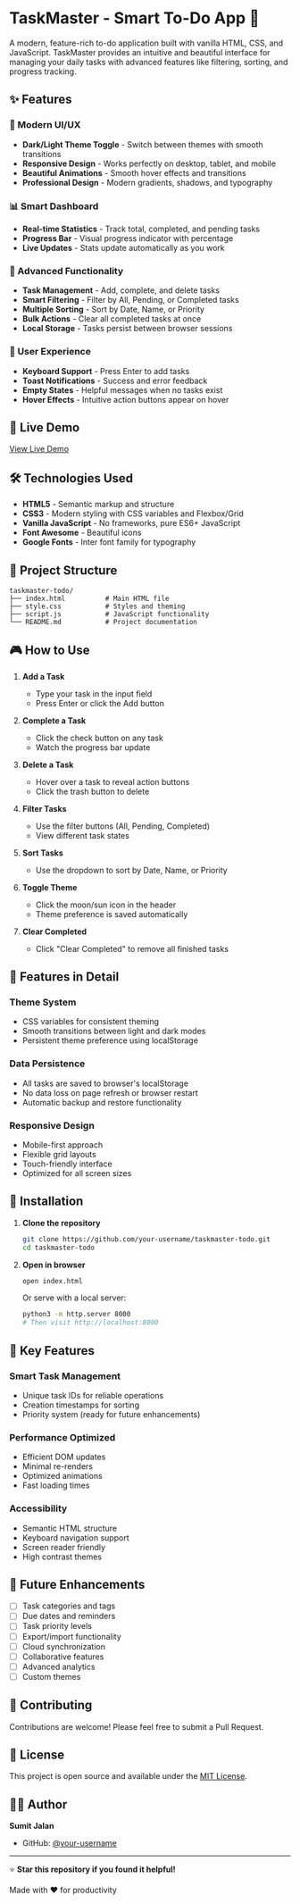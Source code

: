 # TaskMaster - Smart To-Do App 🚀

A modern, feature-rich to-do application built with vanilla HTML, CSS, and JavaScript. TaskMaster provides an intuitive and beautiful interface for managing your daily tasks with advanced features like filtering, sorting, and progress tracking.

## ✨ Features

### 🎨 Modern UI/UX
- **Dark/Light Theme Toggle** - Switch between themes with smooth transitions
- **Responsive Design** - Works perfectly on desktop, tablet, and mobile
- **Beautiful Animations** - Smooth hover effects and transitions
- **Professional Design** - Modern gradients, shadows, and typography

### 📊 Smart Dashboard
- **Real-time Statistics** - Track total, completed, and pending tasks
- **Progress Bar** - Visual progress indicator with percentage
- **Live Updates** - Stats update automatically as you work

### 🔧 Advanced Functionality
- **Task Management** - Add, complete, and delete tasks
- **Smart Filtering** - Filter by All, Pending, or Completed tasks
- **Multiple Sorting** - Sort by Date, Name, or Priority
- **Bulk Actions** - Clear all completed tasks at once
- **Local Storage** - Tasks persist between browser sessions

### 🎯 User Experience
- **Keyboard Support** - Press Enter to add tasks
- **Toast Notifications** - Success and error feedback
- **Empty States** - Helpful messages when no tasks exist
- **Hover Effects** - Intuitive action buttons appear on hover

## 🚀 Live Demo

[View Live Demo](https://sumitjalan35.github.io/To-do/)

## 🛠️ Technologies Used

- **HTML5** - Semantic markup and structure
- **CSS3** - Modern styling with CSS variables and Flexbox/Grid
- **Vanilla JavaScript** - No frameworks, pure ES6+ JavaScript
- **Font Awesome** - Beautiful icons
- **Google Fonts** - Inter font family for typography

## 📁 Project Structure

```
taskmaster-todo/
├── index.html          # Main HTML file
├── style.css           # Styles and theming
├── script.js           # JavaScript functionality
└── README.md           # Project documentation
```

## 🎮 How to Use

1. **Add a Task**
   - Type your task in the input field
   - Press Enter or click the Add button

2. **Complete a Task**
   - Click the check button on any task
   - Watch the progress bar update

3. **Delete a Task**
   - Hover over a task to reveal action buttons
   - Click the trash button to delete

4. **Filter Tasks**
   - Use the filter buttons (All, Pending, Completed)
   - View different task states

5. **Sort Tasks**
   - Use the dropdown to sort by Date, Name, or Priority

6. **Toggle Theme**
   - Click the moon/sun icon in the header
   - Theme preference is saved automatically

7. **Clear Completed**
   - Click "Clear Completed" to remove all finished tasks

## 🎨 Features in Detail

### Theme System
- CSS variables for consistent theming
- Smooth transitions between light and dark modes
- Persistent theme preference using localStorage

### Data Persistence
- All tasks are saved to browser's localStorage
- No data loss on page refresh or browser restart
- Automatic backup and restore functionality

### Responsive Design
- Mobile-first approach
- Flexible grid layouts
- Touch-friendly interface
- Optimized for all screen sizes

## 🔧 Installation

1. **Clone the repository**
   ```bash
   git clone https://github.com/your-username/taskmaster-todo.git
   cd taskmaster-todo
   ```

2. **Open in browser**
   ```bash
   open index.html
   ```
   
   Or serve with a local server:
   ```bash
   python3 -m http.server 8000
   # Then visit http://localhost:8000
   ```

## 🌟 Key Features

### Smart Task Management
- Unique task IDs for reliable operations
- Creation timestamps for sorting
- Priority system (ready for future enhancements)

### Performance Optimized
- Efficient DOM updates
- Minimal re-renders
- Optimized animations
- Fast loading times

### Accessibility
- Semantic HTML structure
- Keyboard navigation support
- Screen reader friendly
- High contrast themes

## 🎯 Future Enhancements

- [ ] Task categories and tags
- [ ] Due dates and reminders
- [ ] Task priority levels
- [ ] Export/import functionality
- [ ] Cloud synchronization
- [ ] Collaborative features
- [ ] Advanced analytics
- [ ] Custom themes

## 🤝 Contributing

Contributions are welcome! Please feel free to submit a Pull Request.

## 📄 License

This project is open source and available under the [MIT License](LICENSE).

## 👨‍💻 Author

**Sumit Jalan**
- GitHub: [@your-username](https://github.com/your-username)

---

⭐ **Star this repository if you found it helpful!**

Made with ❤️ for productivity 